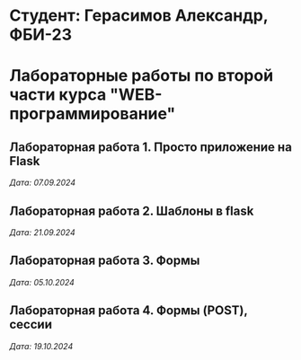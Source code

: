 # Студент: Герасимов Александр, ФБИ-23

# Лабораторные работы по второй части курса "WEB-программирование"

## Лабораторная работа 1. Просто приложение на Flask

*Дата: 07.09.2024*


## Лабораторная работа 2. Шаблоны в flask
*Дата: 21.09.2024*


## Лабораторная работа 3. Формы
*Дата: 05.10.2024*

## Лабораторная работа 4. Формы (POST), сессии
*Дата: 19.10.2024*